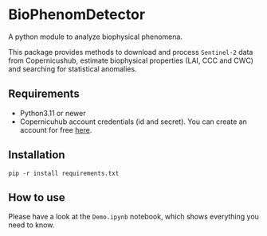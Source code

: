 # BioPhenomDetector

A python module to analyze biophysical phenomena.

This package provides methods to download and process `Sentinel-2` data from Copernicushub, estimate biophysical properties (LAI, CCC and CWC) and searching for statistical anomalies. 


## Requirements
- Python3.11 or newer
- Copernicuhub account credentials (id and secret). You can create an account for free [here](http://dataspace.copernicus.eu/).

## Installation
`pip -r install requirements.txt`

## How to use
Please have a look at the `Demo.ipynb` notebook, which shows everything you need to know.